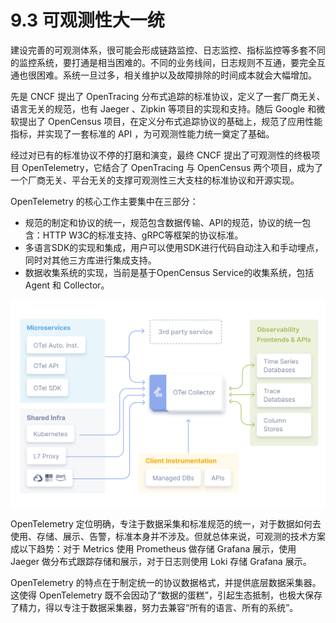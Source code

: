 # 9.3 可观测性大一统

建设完善的可观测体系，很可能会形成链路监控、日志监控、指标监控等多套不同的监控系统，要打通是相当困难的。不同的业务线间，日志规则不互通，要完全互通也很困难。系统一旦过多，相关维护以及故障排除的时间成本就会大幅增加。


先是 CNCF 提出了 OpenTracing 分布式追踪的标准协议，定义了一套厂商无关、语言无关的规范，也有 Jaeger 、Zipkin 等项目的实现和支持。随后 Google 和微软提出了 OpenCensus 项目，在定义分布式追踪协议的基础上，规范了应用性能指标，并实现了一套标准的 API ，为可观测性能力统一奠定了基础。

经过对已有的标准协议不停的打磨和演变，最终 CNCF 提出了可观测性的终极项目 OpenTelemetry，它结合了 OpenTracing 与 OpenCensus 两个项目，成为了一个厂商无关、平台无关的支撑可观测性三大支柱的标准协议和开源实现。

OpenTelemetry 的核心工作主要集中在三部分：
- 规范的制定和协议的统一，规范包含数据传输、API的规范，协议的统一包含：HTTP W3C的标准支持、gRPC等框架的协议标准。
- 多语言SDK的实现和集成，用户可以使用SDK进行代码自动注入和手动埋点，同时对其他三方库进行集成支持。
- 数据收集系统的实现，当前是基于OpenCensus Service的收集系统，包括 Agent 和 Collector。

<div  align="center">
	<img src="../assets/otel-diagram.svg" width = "550"  align=center />
</div>

OpenTelemetry 定位明确，专注于数据采集和标准规范的统一，对于数据如何去使用、存储、展示、告警，标准本身并不涉及。但就总体来说，可观测的技术方案成以下趋势：对于 Metrics 使用 Prometheus 做存储 Grafana 展示，使用 Jaeger 做分布式跟踪存储和展示，对于日志则使用 Loki 存储 Grafana 展示。


OpenTelemetry 的特点在于制定统一的协议数据格式，并提供底层数据采集器。这使得 OpenTelemetry 既不会因动了“数据的蛋糕”，引起生态抵制，也极大保存了精力，得以专注于数据采集器，努力去兼容“所有的语言、所有的系统”。